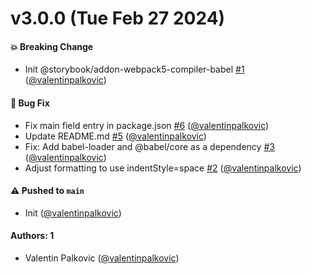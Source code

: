 # v3.0.0 (Tue Feb 27 2024)

#### 💥 Breaking Change

- Init @storybook/addon-webpack5-compiler-babel [#1](https://github.com/storybookjs/addon-webpack5-compiler-babel/pull/1) ([@valentinpalkovic](https://github.com/valentinpalkovic))

#### 🐛 Bug Fix

- Fix main field entry in package.json [#6](https://github.com/storybookjs/addon-webpack5-compiler-babel/pull/6) ([@valentinpalkovic](https://github.com/valentinpalkovic))
- Update README.md [#5](https://github.com/storybookjs/addon-webpack5-compiler-babel/pull/5) ([@valentinpalkovic](https://github.com/valentinpalkovic))
- Fix: Add babel-loader and @babel/core as a dependency [#3](https://github.com/storybookjs/addon-webpack5-compiler-babel/pull/3) ([@valentinpalkovic](https://github.com/valentinpalkovic))
- Adjust formatting to use indentStyle=space [#2](https://github.com/storybookjs/addon-webpack5-compiler-babel/pull/2) ([@valentinpalkovic](https://github.com/valentinpalkovic))

#### ⚠️ Pushed to `main`

- Init ([@valentinpalkovic](https://github.com/valentinpalkovic))

#### Authors: 1

- Valentin Palkovic ([@valentinpalkovic](https://github.com/valentinpalkovic))
